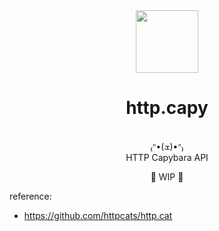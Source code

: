 <div align="center">
 <img width="100" src="https://user-images.githubusercontent.com/65451957/173242821-49b48080-00b7-4527-a14c-f7c737ab2614.png" />
</div>

<h1 align="center">
  http.capy
</h1>

<div align="center">
 <span><br>₍ᐢ•(ܫ)•ᐢ₎</br>
  HTTP Capybara API</span>
</div>

<p align="center">🚧 WIP 🚧</p>

<p>reference:</p>

- https://github.com/httpcats/http.cat
